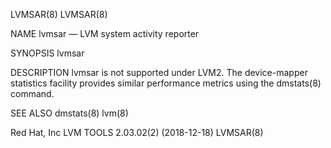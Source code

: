 LVMSAR(8)                                                                                                                                                                                           LVMSAR(8)

NAME
       lvmsar — LVM system activity reporter

SYNOPSIS
       lvmsar

DESCRIPTION
       lvmsar is not supported under LVM2. The device-mapper statistics facility provides similar performance metrics using the dmstats(8) command.

SEE ALSO
       dmstats(8) lvm(8)

Red Hat, Inc                                                                          LVM TOOLS 2.03.02(2) (2018-12-18)                                                                             LVMSAR(8)
